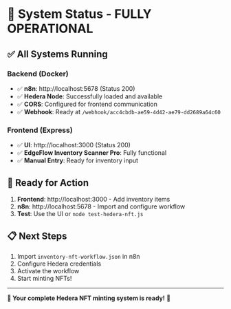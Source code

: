# 🎯 System Status - FULLY OPERATIONAL

## ✅ **All Systems Running**

### **Backend (Docker)**
- ✅ **n8n**: http://localhost:5678 (Status 200)
- ✅ **Hedera Node**: Successfully loaded and available
- ✅ **CORS**: Configured for frontend communication
- ✅ **Webhook**: Ready at `/webhook/acc4cbdb-ae59-4d42-ae79-dd2689a64c60`

### **Frontend (Express)**
- ✅ **UI**: http://localhost:3000 (Status 200)
- ✅ **EdgeFlow Inventory Scanner Pro**: Fully functional
- ✅ **Manual Entry**: Ready for inventory input

## 🎯 **Ready for Action**

1. **Frontend**: http://localhost:3000 - Add inventory items
2. **n8n**: http://localhost:5678 - Import and configure workflow
3. **Test**: Use the UI or `node test-hedera-nft.js`

## 📋 **Next Steps**

1. Import `inventory-nft-workflow.json` in n8n
2. Configure Hedera credentials
3. Activate the workflow
4. Start minting NFTs!

---

**🚀 Your complete Hedera NFT minting system is ready!** 🎉 